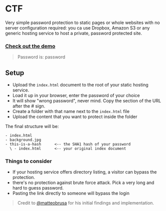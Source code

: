 # CTF

Very simple password protection to static pages or whole websites with no server configuration required: you ca use Dropbox, Amazon S3 or any generic hosting service to host a private, password protected site.

### [Check out the demo](https://chrissy-dev.github.io/protected-github-pages/)
>Password is: password

## Setup

- Upload the `index.html` document to the root of your static hosting service.
- Load it up in your browser, enter the password of your choice
- It will show "wrong password", never mind. Copy the section of the URL after the # sign.
- Create a folder with that name next to the `index.html` file
- Upload the content that you want to protect inside the folder

The final structure will be:

```
- index.html
- background.jpg
- this-is-a-hash      <-- the SHA1 hash of your password
  \ - index.html      <-- your original index document
```

### Things to consider 

- If your hosting service offers directory listing, a visitor can bypass the protection.
- there's no protection against brute force attack. Pick a very long and hard to guess password.
- Pasting the link directly to someone will bypass the login

> Credit to [@matteobrusa](https://github.com/matteobrusa/Password-protection-for-static-pages) for his initial findings and implementation.
